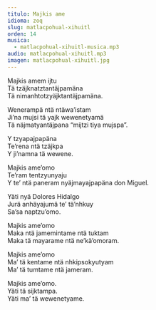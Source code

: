 ```yaml
---
titulo: Majkis ame
idioma: zoq
slug: matlacpohual-xihuitl
orden: 14
musica: 
  - matlacpohual-xihuitl-musica.mp3
audio: matlacpohual-xihuitl.mp3
imagen: matlacpohual-xihuitl.jpg
---
```


Majkis amem ijtu<br>
Tä tzäjknatztantäjpamäna<br>
Tä nimanhtotzyäjktantäjpamäna.<br>

Wenerampä ntä ntäwa’istam<br>
Ji’na mujsi tä yajk wewenetyamä<br>
Tä näjmatyantäjpana “mijtzi tiya mujspa”.<br>

Y tzyapajpapäna<br>
Te’rena ntä tzäjkpa<br>
Y ji’namna tä wewene.<br>

Majkis ame’omo<br>
Te’ram tentzyunyaju<br>
Y te’ ntä paneram nyäjmayajpapäna don Miguel.<br>

Yäti nyä Dolores Hidalgo<br>
Jurä anhäyajumä te’ tä’nhkuy<br>
Sa’sa naptzu’omo.<br>

Majkis ame’omo<br>
Maka ntä jamemintame ntä tuktam<br>
Maka tä mayarame ntä ne’kä’omoram.<br>

Majkis ame’omo<br>
Ma’ tä kentame ntä nhkipsokyutyam<br>
Ma’ tä tumtame ntä jameram.<br>

Majkis ame’omo.<br>
Yäti tä sijktampa.<br>
Yäti ma’ tä wewenetyame.<br>
